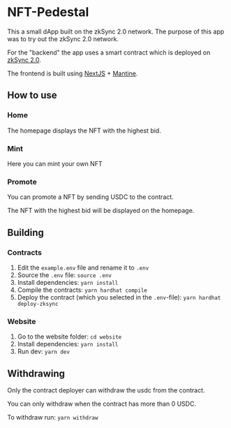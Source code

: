 # NFT-Pedestal

This a small dApp built on the zkSync 2.0 network. The purpose of this app was to try out the zkSync 2.0 network.

For the "backend" the app uses a smart contract which is deployed on [zkSync 2.0](https://portal.zksync.io/).

The frontend is built using [NextJS](https://nextjs.org/) + [Mantine](https://mantine.dev/).

## How to use

### Home

The homepage displays the NFT with the highest bid.

### Mint

 Here you can mint your own NFT

### Promote

You can promote a NFT by sending USDC to the contract.

The NFT with the highest bid will be displayed on the homepage.

## Building

### Contracts

1. Edit the `example.env` file and rename it to `.env`
2. Source the `.env` file: `source .env`
3. Install dependencies: `yarn install`
4. Compile the contracts: `yarn hardhat compile`
5. Deploy the contract (which you selected in the `.env`-file): `yarn hardhat deploy-zksync`

### Website

1. Go to the website folder: `cd website`
2. Install dependencies: `yarn install`
3. Run dev: `yarn dev`


## Withdrawing

Only the contract deployer can withdraw the usdc from the contract.

You can only withdraw when the contract has more than 0 USDC.

To withdraw run: `yarn withdraw`